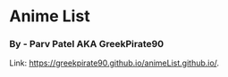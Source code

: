# Anime List
### By - Parv Patel AKA GreekPirate90

Link: https://greekpirate90.github.io/animeList.github.io/.



